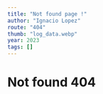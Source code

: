 ```yaml
---
title: "Not found page !"
author: "Ignacio Lopez"
route: "404"
thumb: "log_data.webp"
year: 2023
tags: []
---
```


# Not found 404